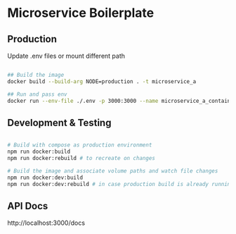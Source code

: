 # Microservice Boilerplate

## Production

Update .env files or mount different path

```bash

## Build the image
docker build --build-arg NODE=production . -t microservice_a

## Run and pass env
docker run --env-file ./.env -p 3000:3000 --name microservice_a_container microservice_a

```

## Development & Testing

```bash

# Build with compose as production environment
npm run docker:build
npm run docker:rebuild # to recreate on changes

# Build the image and associate volume paths and watch file changes
npm run docker:dev:build
npm run docker:dev:rebuild # in case production build is already running

```

## API Docs

http://localhost:3000/docs